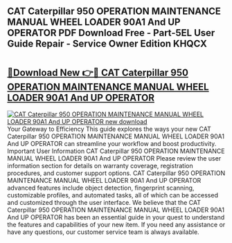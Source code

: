 ## CAT Caterpillar 950 OPERATION MAINTENANCE MANUAL WHEEL LOADER 90A1 And UP OPERATOR PDF Download Free - Part-5EL User Guide Repair - Service Owner Edition KHQCX

# <h2><a href="http://bc64660.oget.top/?id=CAT+Caterpillar+950+OPERATION+MAINTENANCE+MANUAL+WHEEL+LOADER+90A1+And+UP+OPERATOR">🔗Download New 👉🔴 CAT Caterpillar 950 OPERATION MAINTENANCE MANUAL WHEEL LOADER 90A1 And UP OPERATOR</a></h2>

[![CAT Caterpillar 950 OPERATION MAINTENANCE MANUAL WHEEL LOADER 90A1 And UP OPERATOR new download](https://i.imgur.com/5g1atiW.png)](http://bc64660.oget.top/?id=CAT+Caterpillar+950+OPERATION+MAINTENANCE+MANUAL+WHEEL+LOADER+90A1+And+UP+OPERATOR)
Your Gateway to Efficiency This guide explores the ways your new CAT Caterpillar 950 OPERATION MAINTENANCE MANUAL WHEEL LOADER 90A1 And UP OPERATOR can streamline your workflow and boost productivity. Important User Information CAT Caterpillar 950 OPERATION MAINTENANCE MANUAL WHEEL LOADER 90A1 And UP OPERATOR Please review the user information section for details on warranty coverage, registration procedures, and customer support options. CAT Caterpillar 950 OPERATION MAINTENANCE MANUAL WHEEL LOADER 90A1 And UP OPERATOR advanced features include object detection, fingerprint scanning, customizable profiles, and automated tasks, all of which can be accessed and customized through the user interface. We believe that the CAT Caterpillar 950 OPERATION MAINTENANCE MANUAL WHEEL LOADER 90A1 And UP OPERATOR has been an essential guide in your quest to understand the features and capabilities of your new item. If you need any assistance or have any questions, our customer service team is always available.
